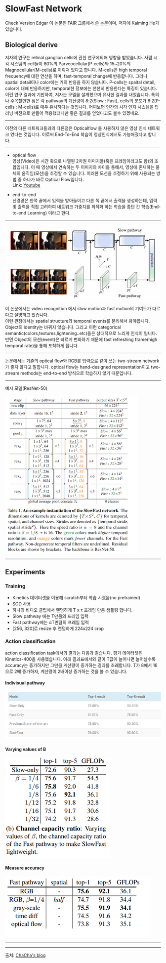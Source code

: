 # SlowFast Network

Check Version Edgar
이 논문은 FAIR 그룹에서 쓴 논문이며, 저자에 Kaiming He가 있습니다.

## Biological derive

저자의 연구는 retinal ganglion cells에 관한 연구에의해 영향을 받았습니다. 사람 시각 시스템의 cell들이 80%의 Parveocellular(P-cells)와 15~20%의 Magnocellular(M-cells)로 이뤄져 있다고 합니다.
M-cells은 high temporal frequency에 대한 연산을 하며, fast-temporal change에 반응합니다. 그러나 spatial detail이나 color에는 거의 반응을 하지 않습니다.
P-cells는 spaital detail, color에 대해 반응하지만, temporal한 정보에는 천천히 반응한다는 특징이 있습니다.
이런 연구 결과에 기반하여, 저자는 모델을 설계했으며 유사한 결과를 내었습니다.
특히나 주목할만한 점은 각 pathway의 계산량이 8:2(Slow : Fast), cells의 분포가 8:2(P-cells : M-cells)로 매우 유사하다는 것입니다. 어찌보면 인간의 시각 인지 시스템을 딥러닝 버전으로 만들어 적용했더니만 좋은 결과를 얻었다고도 볼수 있겠네요.

<hr/>

이전의 다른 네트워크들과의 다른점은 Opticalflow 를 사용하지 않은 영상 인식 네트워크 였다는 것입니다. 이로써 End-To-End 학습이 영상인식에서도 가능해졌다고 합니다.

<hr/>
   
* optical flow        
영상(Video)은 시간 축으로 나열된 2차원 이미지들(혹은 프레임이라고도 함)의 조합입니다. 이 때 영상에서 연속하는 두 이미지의 차이를 통해서, 영상에 존재하는 물체의 움직임(모션)을 추정할 수 있습니다. 이러한 모션을 추정하기 위해 사용되는 방법 중 하나가 바로 Optical Flow입니다.   
Link: [Youtube](https://www.youtube.com/watch?v=ysGM3CfBVpU)

- end-to-end  
  신경망은 한쪽 끝에서 입력을 받아들이고 다른 쪽 끝에서 출력을 생성하는데, 입력 및 출력을 직접 고려하여 네트워크 가중치를 최적화 하는 학습을 종단 간 학습(End-to-end Learning) 이라고 한다.

<hr/>

![slowfastpath](./image/slowfastpath.png "slowfastpath")

이 논문에서는 video recognition 에서 slow motion과 fast motion의 기여도가 다르다고 설명하고 있습니다.  
이런 관점에서는 spatial structure와 temporal events를 분리해서 봐야합니다.  
Object의 identity는 바뀌지 않습니다. 그리고 이런 categorical semantic(colors,textures,lightening..etc)들은 상대적으로 느리게 인식이 됩니다.  
반면 Object의 모션(event)은 빠르게 변화하기 때문에 fast refreshing frame(high temporal rate)을 통해 포착하게 됩니다.

<hr/>
논문에서는 기존의 optical flow와 RGB를 입력으로 같이 쓰는 two-stream network가 좋지 않다고 말합니다. optical flow는 hand-designed representation이고 two-stream methods는 end-to-end 방식으로 학습하지 않기 때문입니다.
<hr/>

예시 모델(ResNet-50)

![slowfast_r5](./image/slowfast_r50.png "slowfast_r5")

<hr/>

## Experiments

### Training

- Kinetics 데이터셋을 이용해 scratch부터 학습 시켰음(no pretrained)
- SGD 사용
- 하나의 비디오 클립에서 랜덤하게 T x τ 프레임 만큼 샘플링 합니다.
- Slow pathway 에는 T만큼의 프레임 입력
- Fast pathway에는 αT만큼의 프레임 입력
- [256, 320]로 resize 후 랜덤하게 224x224 crop

### Action classification

action classification task에서의 결과는 다음과 같습니다. 평가 데이터셋은 Kinetics-400을 사용했습니다.
아래 결과표에서와 같이 T값이 늘어나면 늘어날수록 accuracy는 증가하지만 그만큼 계산량이 증가하는 결과를 초래합니다. T가 8에서 16으로 2배 증가하자, 계산량이 2배이상 증가하는 것을 볼 수 있습니다.

#### Indivisual pathway

![individualpath](./image/individualpath.PNG "individualpath")

#### Varying values of B

![differentb](./image/differentb.png "differentb")

#### Measure accuracy

![accuracy](./image/accuracy.PNG "accuracy")

<hr/>
<hr/>

출처: [ChaCha's blog](<(https://chacha95.github.io/2019-07-20-VideoUnderstanding6/)>)

